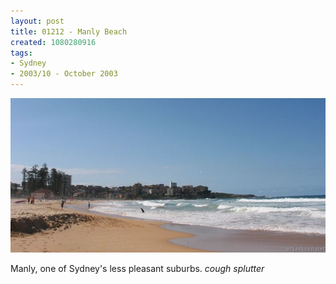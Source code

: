 ```yaml
---
layout: post
title: 01212 - Manly Beach
created: 1080280916
tags:
- Sydney
- 2003/10 - October 2003
---
```


<img src="/image/images/img_1212-b-441.jpg"/>

Manly, one of Sydney's less pleasant suburbs. *cough* *splutter*
